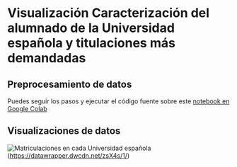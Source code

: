 
# Visualización Caracterización del alumnado de la Universidad española y titulaciones más demandadas

## Preprocesamiento de datos

Puedes seguir los pasos y ejecutar el código fuente sobre este [notebook en Google Colab](https://colab.research.google.com/github/datosgobes/Laboratorio-de-Datos/blob/main/Visualizaciones/Caracterizaci%C3%B3n%20del%20alumnado%20de%20la%20Universidad%20espa%C3%B1ola%20y%20titulaciones%20m%C3%A1s%20demandadas/C%C3%B3digo/C%C3%B3difo_fuente.IPY)


## Visualizaciones de datos

![Matriculaciones en cada Universidad española](https://github.com/datosgobes/Laboratorio-de-Datos/blob/main/Visualizaciones/Caracterizaci%C3%B3n%20del%20alumnado%20de%20la%20Universidad%20espa%C3%B1ola%20y%20titulaciones%20m%C3%A1s%20demandadas/Imagenes/Matriculaciones_universidades_mapa.png)(https://datawrapper.dwcdn.net/zsX4s/1/)


